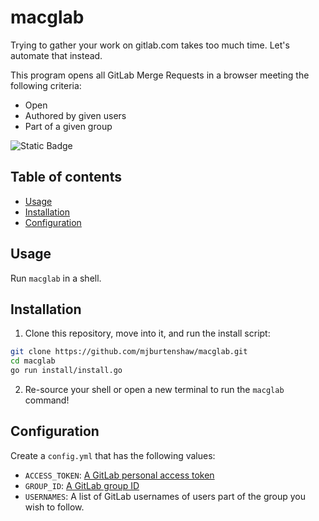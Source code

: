 # macglab

Trying to gather your work on gitlab.com takes too much time. Let's automate that instead.

This program opens all GitLab Merge Requests in a browser meeting the following criteria:
- Open
- Authored by given users
- Part of a given group

![Static Badge](https://img.shields.io/badge/version-2.0.1-66023c)

## Table of contents

- [Usage](#usage)
- [Installation](#installation)
- [Configuration](#configuration)

## Usage

Run `macglab` in a shell.

## Installation

1. Clone this repository, move into it, and run the install script:

```sh
git clone https://github.com/mjburtenshaw/macglab.git
cd macglab
go run install/install.go
```

2. Re-source your shell or open a new terminal to run the `macglab` command!

## Configuration

Create a `config.yml` that has the following values:
- `ACCESS_TOKEN`: [A GitLab personal access token](https://docs.gitlab.com/ee/user/profile/personal_access_tokens.html#create-a-personal-access-token)
- `GROUP_ID`: [A GitLab group ID](https://docs.gitlab.com/ee/api/groups.html)
- `USERNAMES`: A list of GitLab usernames of users part of the group you wish to follow.
